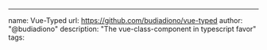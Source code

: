 ---
name: Vue-Typed
url: https://github.com/budiadiono/vue-typed
author: "@budiadiono"
description: "The vue-class-component in typescript favor"
tags: